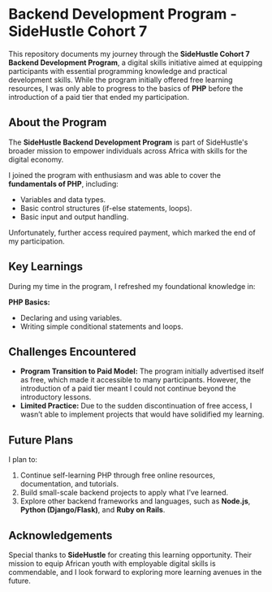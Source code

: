 # Backend Development Program - SideHustle Cohort 7

This repository documents my journey through the **SideHustle Cohort 7 Backend Development Program**, a digital skills initiative aimed at equipping participants with essential programming knowledge and practical development skills. While the program initially offered free learning resources, I was only able to progress to the basics of **PHP** before the introduction of a paid tier that ended my participation.

## About the Program

The **SideHustle Backend Development Program** is part of SideHustle's broader mission to empower individuals across Africa with skills for the digital economy.

I joined the program with enthusiasm and was able to cover the **fundamentals of PHP**, including:

- Variables and data types.
- Basic control structures (if-else statements, loops).
- Basic input and output handling.

Unfortunately, further access required payment, which marked the end of my participation.

## Key Learnings

During my time in the program, I refreshed my foundational knowledge in:

**PHP Basics:**

- Declaring and using variables.
- Writing simple conditional statements and loops.

## Challenges Encountered

- **Program Transition to Paid Model:** The program initially advertised itself as free, which made it accessible to many participants. However, the introduction of a paid tier meant I could not continue beyond the introductory lessons.
- **Limited Practice:** Due to the sudden discontinuation of free access, I wasn’t able to implement projects that would have solidified my learning.

## Future Plans

I plan to:

1. Continue self-learning PHP through free online resources, documentation, and tutorials.
2. Build small-scale backend projects to apply what I’ve learned.
3. Explore other backend frameworks and languages, such as **Node.js**, **Python (Django/Flask)**, and **Ruby on Rails**.

## Acknowledgements

Special thanks to **SideHustle** for creating this learning opportunity. Their mission to equip African youth with employable digital skills is commendable, and I look forward to exploring more learning avenues in the future.

